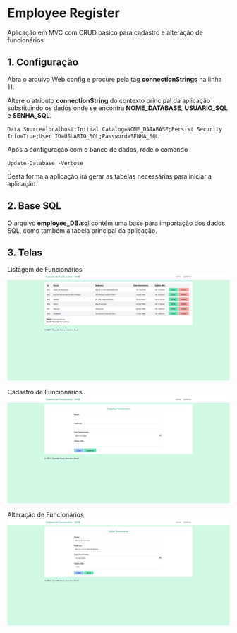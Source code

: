 # Employee Register

Aplicação em MVC com CRUD básico para cadastro e alteração de funcionários


## 1. Configuração
Abra o arquivo Web.config e procure pela tag **connectionStrings** na linha 11.
  
Altere o atributo **connectionString** do contexto principal da aplicação substituindo os dados onde se encontra **NOME_DATABASE**, **USUARIO_SQL** e **SENHA_SQL**.
```
Data Source=localhost;Initial Catalog=NOME_DATABASE;Persist Security Info=True;User ID=USUARIO_SQL;Password=SENHA_SQL
```
Após a configuração com o banco de dados, rode o comando 
```
Update-Database -Verbose
```

Desta forma a aplicação irá gerar as tabelas necessárias para iniciar a aplicação.

## 2. Base SQL
  
O arquivo **employee_DB.sq**l contém uma base para importação dos dados SQL, como também a tabela principal da aplicação.


## 3. Telas
Listagem de Funcionários
![Listagem de Funcionários](https://raw.githubusercontent.com/ronniegchagas/employeeRegister/master/pic_01_listar.png)

Cadastro de Funcionários
![Cadastro de Funcionários](https://raw.githubusercontent.com/ronniegchagas/employeeRegister/master/pic_02_cadastrar.png?raw=true)

Alteração de Funcionários
![Alteração de Funcionários](https://raw.githubusercontent.com/ronniegchagas/employeeRegister/master/pic_03_editar.png?raw=true)
